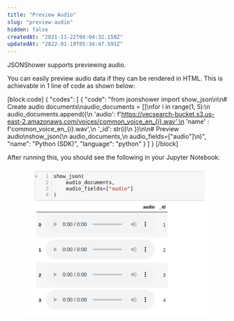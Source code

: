 ```yaml
---
title: "Preview Audio"
slug: "preview-audio"
hidden: false
createdAt: "2021-11-22T04:04:32.150Z"
updatedAt: "2022-01-19T05:34:47.591Z"
---
```

JSONShower supports previewing audio.

You can easily preview audio data if they can be rendered in HTML. This is achievable in 1 line of code as shown below:

[block:code]
{
  "codes": [
    {
      "code": "from jsonshower import show_json\n\n# Create audio documents\naudio_documents = []\nfor i in range(1, 5):\n    audio_documents.append({\n    'audio': f'https://vecsearch-bucket.s3.us-east-2.amazonaws.com/voices/common_voice_en_{i}.wav',\n    'name' : f'common_voice_en_{i}.wav',\n    '_id': str(i)\n    })\n\n# Preview audio\nshow_json(\n    audio_documents,\n    audio_fields=[\"audio\"]\n)",
      "name": "Python (SDK)",
      "language": "python"
    }
  ]
}
[/block]

After running this, you should see the following in your Jupyter Notebook:
<figure>
<img src="https://github.com/RelevanceAI/RelevanceAI-readme-docs/blob/v2.0.0-autoresolve-git-conflict/docs_template/general-features/_assets/preview_audio.png?raw=true" width="475" alt="audio.png" />
<figcaption></figcaption>
<figure>

